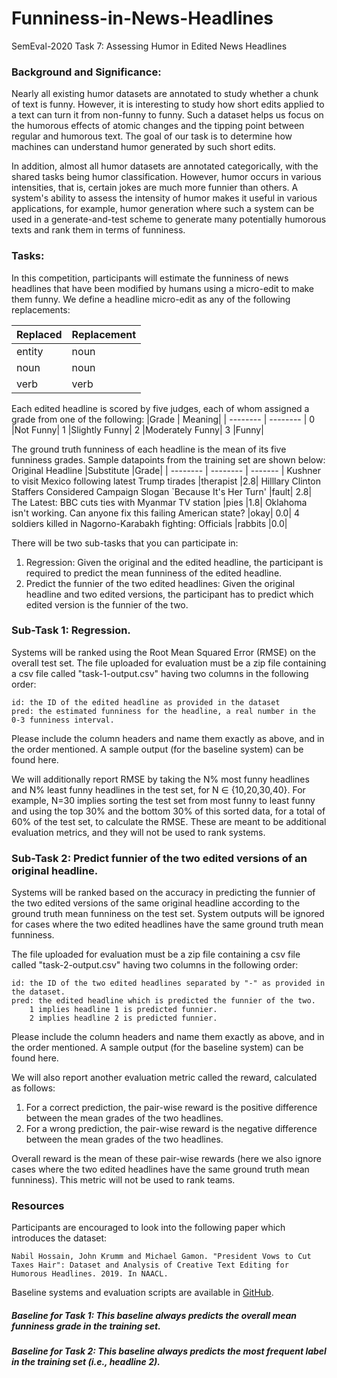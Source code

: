# Funniness-in-News-Headlines
SemEval-2020 Task 7: Assessing Humor in Edited News Headlines

### Background and Significance: 
Nearly all existing humor datasets are annotated to study whether a chunk of text is funny. However, it is interesting to study how short edits applied to a text can turn it from non-funny to funny. Such a dataset helps us focus on the humorous effects of atomic changes and the tipping point between regular and humorous text. The goal of our task is to determine how machines can understand humor generated by such short edits.

In addition, almost all humor datasets are annotated categorically, with the shared tasks being humor classification. However, humor occurs in various intensities, that is, certain jokes are much more funnier than others. A system's ability to assess the intensity of humor makes it useful in various applications, for example, humor generation where such a system can be used in a generate-and-test scheme to generate many potentially humorous texts and rank them in terms of funniness.

### Tasks: 
In this competition, participants will estimate the funniness of news headlines that have been modified by humans using a micro-edit to make them funny. We define a headline micro-edit as any of the following replacements:

| Replaced |	Replacement|
| -------- | -------- |
| entity | 	noun |
| noun | noun |
| verb | verb |

Each edited headline is scored by five judges, each of whom assigned a grade from one of the following:
|Grade | 	Meaning|
| -------- | -------- |
0 	   |Not Funny|
1 	   |Slightly Funny|
2 	   |Moderately Funny|
3 	   |Funny|

The ground truth funniness of each headline is the mean of its five funniness grades. Sample datapoints from the training set are shown below:
 Original Headline 	 |Substitute 	 |Grade|
 | -------- | -------- | ------- |
 Kushner to visit Mexico following latest Trump tirades 	 |therapist 	 |2.8|
 Hilllary Clinton Staffers Considered Campaign Slogan `Because It's Her Turn' 	 |fault| 	 2.8|
 The Latest: BBC cuts ties with Myanmar TV station 	 |pies 	 |1.8|
 Oklahoma isn't working. Can anyone fix this failing American state? 	 |okay| 	 0.0|
 4 soldiers killed in Nagorno-Karabakh fighting: Officials 	 |rabbits 	 |0.0|

There will be two sub-tasks that you can participate in:
1. Regression: Given the original and the edited headline, the participant is required to predict the mean funniness of the edited headline.
2. Predict the funnier of the two edited headlines: Given the original headline and two edited versions, the participant has to predict which edited version is the funnier of the two.

### Sub-Task 1: Regression.

Systems will be ranked using the Root Mean Squared Error (RMSE) on the overall test set. The file uploaded for evaluation must be a zip file containing a csv file called "task-1-output.csv" having two columns in the following order:

    id: the ID of the edited headline as provided in the dataset
    pred: the estimated funniness for the headline, a real number in the 0-3 funniness interval.

Please include the column headers and name them exactly as above, and in the order mentioned. A sample output (for the baseline system) can be found here.

We will additionally report RMSE by taking the N% most funny headlines and N% least funny headlines in the test set, for N ∈ {10,20,30,40}. For example, N=30 implies sorting the test set from most funny to least funny and using the top 30% and the bottom 30% of this sorted data, for a total of 60% of the test set, to calculate the RMSE. These are meant to be additional evaluation metrics, and they will not be used to rank systems.

 
### Sub-Task 2: Predict funnier of the two edited versions of an original headline.

Systems will be ranked based on the accuracy in predicting the funnier of the two edited versions of the same original headline according to the ground truth mean funniness on the test set. System outputs will be ignored for cases where the two edited headlines have the same ground truth mean funniness.

The file uploaded for evaluation must be a zip file containing a csv file called "task-2-output.csv" having two columns in the following order:

    id: the ID of the two edited headlines separated by "-" as provided in the dataset.
    pred: the edited headline which is predicted the funnier of the two.
        1 implies headline 1 is predicted funnier.
        2 implies headline 2 is predicted funnier.

Please include the column headers and name them exactly as above, and in the order mentioned. A sample output (for the baseline system) can be found here.

We will also report another evaluation metric called the reward, calculated as follows:
1. For a correct prediction, the pair-wise reward is the positive difference between the mean grades of the two headlines.
2. For a wrong prediction, the pair-wise reward is the negative difference between the mean grades of the two headlines.

Overall reward is the mean of these pair-wise rewards (here we also ignore cases where the two edited headlines have the same ground truth mean funniness). This metric will not be used to rank teams.


### Resources

Participants are encouraged to look into the following paper which introduces the dataset:

    Nabil Hossain, John Krumm and Michael Gamon. "President Vows to Cut Taxes Hair": Dataset and Analysis of Creative Text Editing for Humorous Headlines. 2019. In NAACL.

Baseline systems and evaluation scripts are available in [GitHub](https://github.com/n-hossain/semeval-2020-task-7-humicroedit).

##### Baseline for Task 1: This baseline always predicts the overall mean funniness grade in the training set.

##### Baseline for Task 2: This baseline always predicts the most frequent label in the training set (i.e., headline 2).
